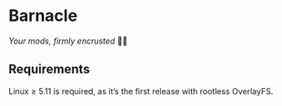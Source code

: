 # Barnacle

*Your mods, firmly encrusted* 🦀🌊

## Requirements

Linux ≥ 5.11 is required, as it’s the first release with rootless OverlayFS.
